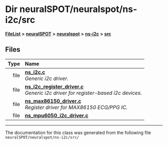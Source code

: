 

# Dir neuralSPOT/neuralspot/ns-i2c/src



[**FileList**](files.md) **>** [**neuralSPOT**](dir_75594cce7c7773aa3cb253214bf56510.md) **>** [**neuralspot**](dir_b737d82f35ec218ac5a7ef4105db9c0e.md) **>** [**ns-i2c**](dir_cc1f492d5d9f73ec0b0ac0581cc456e0.md) **>** [**src**](dir_d6c56226b0c7cd8d6baff594b5865597.md)












## Files

| Type | Name |
| ---: | :--- |
| file | [**ns\_i2c.c**](ns__i2c_8c.md) <br>_Generic i2c driver._  |
| file | [**ns\_i2c\_register\_driver.c**](ns__i2c__register__driver_8c.md) <br>_Generic i2c driver for register-based i2c devices._  |
| file | [**ns\_max86150\_driver.c**](ns__max86150__driver_8c.md) <br>_Register driver for MAX86150 ECG/PPG IC._  |
| file | [**ns\_mpu6050\_i2c\_driver.c**](ns__mpu6050__i2c__driver_8c.md) <br> |



























































------------------------------
The documentation for this class was generated from the following file `neuralSPOT/neuralspot/ns-i2c/src/`

